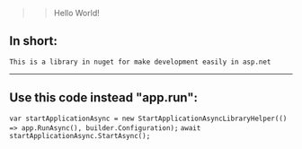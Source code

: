 
>> Hello World!

In short: 
--
`````This is a library in nuget for make development easily in asp.net`````
_____________

Use this code instead "app.run":
-----
`````var startApplicationAsync = new StartApplicationAsyncLibraryHelper(() => app.RunAsync(), builder.Configuration);`````
`````await startApplicationAsync.StartAsync();`````
